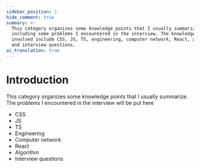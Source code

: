 ```yaml
---
sidebar_position: 1
hide_comment: true
summary: >-
  This category organizes some knowledge points that I usually summarize,
  including some problems I encountered in the interview. The knowledge points
  involved include CSS, JS, TS, engineering, computer network, React, algorithm
  and interview questions.
ai_translation: true
---
```


# Introduction

This category organizes some knowledge points that I usually summarize. The problems I encountered in the interview will be put here

- CSS
- JS
- TS
- Engineering
- Computer network
- React
- Algorithm
- Interview questions
